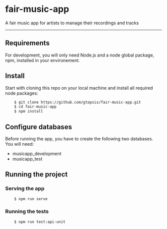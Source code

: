 # fair-music-app
A fair music app for artists to manage their recordings and tracks

---
## Requirements

For development, you will only need Node.js and a node global package, npm, installed in your environement.
## Install

Start with cloning this repo on your local machine and install all required node packages:

```sh
    $ git clone https://github.com/gtopsis/fair-music-app.git
    $ cd fair-music-app
    $ npm install
```
## Configure databases

Before running the app, you have to create the following two databases. You will need:

- musicapp_development
- musicapp_test

## Running the project

### Serving the app

```sh
    $ npm run serve
```
### Running the tests

```sh
    $ npm run test:api-unit
```